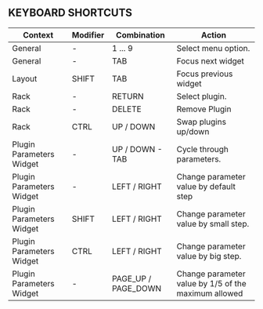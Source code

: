 ## KEYBOARD SHORTCUTS

| Context                  | Modifier | Combination         | Action                                               |
| ------------------------ | -------- | ------------------- | ---------------------------------------------------- |
| General                  | -        | 1 ... 9             | Select menu option.                                  |
| General                  | -        | TAB                 | Focus next widget                                    |
| Layout                   | SHIFT    | TAB                 | Focus previous widget                                |
| Rack                     | -        | RETURN              | Select plugin.                                       |
| Rack                     | -        | DELETE              | Remove Plugin                                        |
| Rack                     | CTRL     | UP / DOWN           | Swap plugins up/down                                 |
| Plugin Parameters Widget | -        | UP / DOWN - TAB     | Cycle through parameters.                            |
| Plugin Parameters Widget | -        | LEFT / RIGHT        | Change parameter value by default step               |
| Plugin Parameters Widget | SHIFT    | LEFT / RIGHT        | Change parameter value by small step.                |
| Plugin Parameters Widget | CTRL     | LEFT / RIGHT        | Change parameter value by big step.                  |
| Plugin Parameters Widget | -        | PAGE_UP / PAGE_DOWN | Change parameter value by 1/5 of the maximum allowed |
